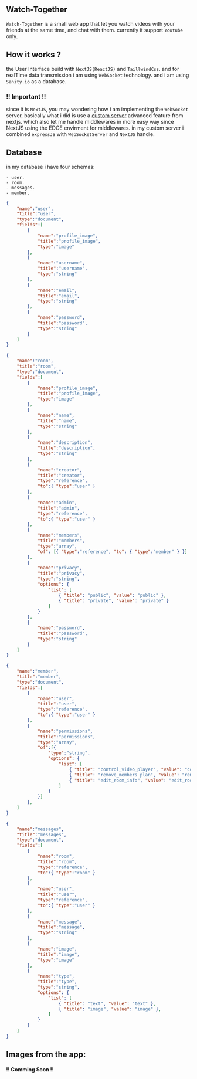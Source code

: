 ## Watch-Together

`Watch-Together` is a small web app that let you watch videos with your friends at the same time, and chat with them. currently it support `Youtube` only.

## How it works ?

the User Interface build with `NextJS(ReactJS)` and `TaillwindCss`.
and for realTime data transmission i am using `WebSocket` technology. and i am using `Sanity.io` as a database.

### !! Important !!

since it is `NextJS`, you may wondering how i am implementing the `WebSocket` server, basically what i did is use a [custom server](https://nextjs.org/docs/advanced-features/custom-server) advanced feature from nextjs. which also let me handle middlewares in more easy way since NextJS using the EDGE envirment for middlewares.
in my custom server i combined `expressJS` with `WebSocketServer` and `NextJS` handle.


## Database

in my database i have four schemas:

    - user.
    - room.
    - messages.
    - member.


```json
{
    "name":"user",
    "title":"user",
    "type":"document",
    "fields":[
        {
            "name":"profile_image",
            "title":"profile_image",
            "type":"image"
        },
        {
            "name":"username",
            "title":"username",
            "type":"string"
        },
        {
            "name":"email",
            "title":"email",
            "type":"string"
        },
        {
            "name":"password",
            "title":"password",
            "type":"string"
        }
    ]
}
```

```json
{
    "name":"room",
    "title":"room",
    "type":"document",
    "fields":[
        {
            "name":"profile_image",
            "title":"profile_image",
            "type":"image"
        },
        {
            "name":"name",
            "title":"name",
            "type":"string"
        },
        {
            "name":"description",
            "title":"description",
            "type":"string"
        },
        {
            "name":"creator",
            "title":"creator",
            "type":"reference",
            "to":{ "type":"user" }
        },
        {
            "name":"admin",
            "title":"admin",
            "type":"reference",
            "to":{ "type":"user" }
        },
        {
            "name":"members",
            "title":"members",
            "type":"array",
            "of": [{ "type":"reference", "to": { "type":"member" } }]
        },
        {
            "name":"privacy",
            "title":"privacy",
            "type":"string",
            "options": {
                "list": [
                    { "title": "public", "value": "public" },
                    { "title": "private", "value": "private" }
                ]
            }
        },
        {
            "name":"password",
            "title":"password",
            "type":"string"
        }
    ]
}
```

```json
{
    "name":"member",
    "title":"member",
    "type":"document",
    "fields":[
        {
            "name":"user",
            "title":"user",
            "type":"reference",
            "to":{ "type":"user" }
        },
        {
            "name":"permissions",
            "title":"permissions",
            "type":"array",
            "of":[{
                "type":"string",
                "options": {
                    "list": [
                        { "title": "control_video_player", "value": "control_video_player" },
                        { "title": "remove_members plan", "value": "remove_members" },
                        { "title": "edit_room_info", "value": "edit_room_info" },
                    ]
                }
            }]
        },
    ]
}
```

```json
{
    "name":"messages",
    "title":"messages",
    "type":"document",
    "fields":[
        {
            "name":"room",
            "title":"room",
            "type":"reference",
            "to":{ "type":"room" }
        },
        {
            "name":"user",
            "title":"user",
            "type":"reference",
            "to":{ "type":"user" }
        },
        {
            "name":"message",
            "title":"message",
            "type":"string"
        },
        {
            "name":"image",
            "title":"image",
            "type":"image"
        },
        {
            "name":"type",
            "title":"type",
            "type":"string",
            "options": {
                "list": [
                    { "title": "text", "value": "text" },
                    { "title": "image", "value": "image" },
                ]
            }
        }
    ]
}
```

## Images from the app:

#### !! Comming Soon !!
